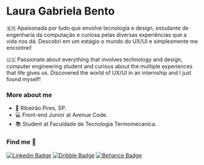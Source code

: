 # Laura Gabriela Bento

🇧🇷 Apaixonada por tudo que envolve tecnologia e design, estudante de engenharia da computação e curiosa pelas diversas experiências que a vida nos dá. Descobri em um estágio o mundo do UX/UI e simplesmente me encontrei!

🇺🇸 Passionate about everything that involves technology and design, computer engineering student and curious about the multiple experiences that life gives us. Discovered the world of UX/UI in an internship and I just found myself!

### More about me

- 📍 Ribeirão Pires, SP.
- 💻 Front-end Junior at Avenue Code.
- 📚 Student at Faculdade de Tecnologia Termomecanica.


### Find me 🔎
[![Linkedin Badge](https://img.shields.io/badge/LinkedIn-0077B5?style=for-the-badge&logo=linkedin&logoColor=white)](https://www.linkedin.com/in/lauragbento/)
[![Dribble Badge](https://img.shields.io/badge/Dribbble-EA4C89?style=for-the-badge&logo=dribbble&logoColor=white)](https://dribbble.com/laurabento)
[![Behance Badge](https://img.shields.io/badge/-Behance-blue?style=for-the-badge&logo=behance&logoColor=white)](https://www.behance.net/laurabento1)

